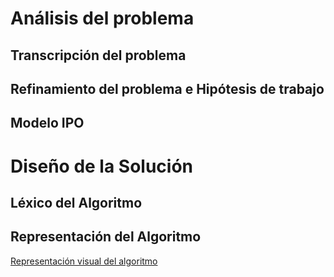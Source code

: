 # Análisis del problema

## Transcripción del problema

## Refinamiento del problema e Hipótesis de trabajo

## Modelo IPO

# Diseño de la Solución

## Léxico del Algoritmo

## Representación del Algoritmo

[Representación visual del algoritmo](https://raw.githubusercontent.com/josefranwagner/AED/master/DiagramaDeFlujo.PNG)
